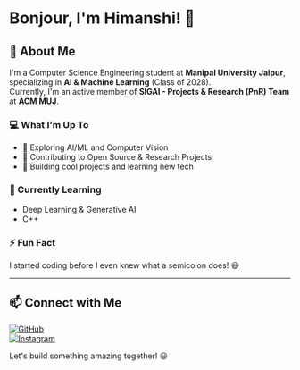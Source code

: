 # Bonjour, I'm Himanshi! 👋  

## 🚀 About Me  
I'm a Computer Science Engineering student at **Manipal University Jaipur**, specializing in **AI & Machine Learning** (Class of 2028).  
Currently, I'm an active member of **SIGAI - Projects & Research (PnR) Team** at **ACM MUJ**.  

### 💻 What I'm Up To 
- 🧠 Exploring AI/ML and Computer Vision 
- 📌 Contributing to Open Source & Research Projects  
- 🚀 Building cool projects and learning new tech  

### 🌱 Currently Learning  
- Deep Learning & Generative AI  
- C++ 

### ⚡ Fun Fact  
I started coding before I even knew what a semicolon does! 😆  

---

## 📫 Connect with Me    
[![GitHub](https://img.shields.io/badge/-GitHub-181717?style=for-the-badge&logo=github&logoColor=white)](https://github.com/Himanshi314)  
[![Instagram](https://img.shields.io/badge/-Instagram-E4405F?style=for-the-badge&logo=instagram&logoColor=white)](https://instagram.com/_himzie)  


 Let's build something amazing together! 😃  





